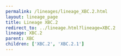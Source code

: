 ```yaml
---
permalink: /lineages/lineage_XBC.2.html
layout: lineage_page
title: Lineage XBC.2
redirect_to: ../lineage.html?lineage=XBC.2
lineage: XBC.2
parent: XBC
children: ['XBC.2', 'XBC.2.1']
---
```

